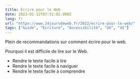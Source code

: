 ```yaml
---
title: Écrire pour le Web
date: 2023-01-12T07:51:02.000Z
lang: fr
url: "https://www.24joursdeweb.fr/2022/ecrire-pour-le-web/"
tags: ["Guide", "Écriture", "Accessibilité", "UX", "UI"]
---
```


Plein de recommandations sur comment écrire pour le web.

Pourquoi il est difficile de lire sur le Web.

- Rendre le texte facile à lire
- Rendre le texte facile à naviguer
- Rendre le texte facile à comprendre
